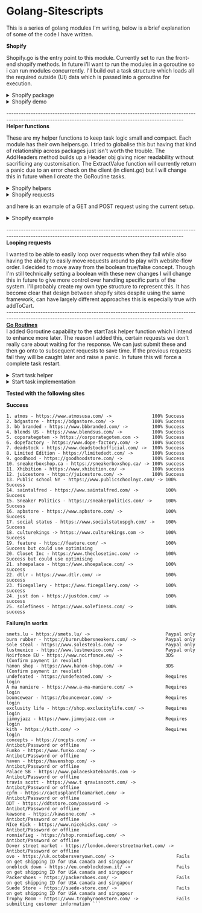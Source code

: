 # Golang-Sitescripts
This is a series of golang modules I'm writing, below is a brief explanation of some of the code I have written.

<b>Shopify </b> <br>
<p>
Shopify.go is the entry point to this module. Currently set to run the front-end shopify methods.
In future i'll want to run the modules in a goroutine so i can run modules concurrently. I'll build out a task structure which loads all the required outside (UI) data which is passed into a goroutine for execution.

<details>
  <summary>Shopify package</summary>
  
 ![Alt text](images/ShopifyPackage.png?raw=true "ShopifyPackage")
  
</details>
<details>
  <summary>Shopify demo</summary>
  
 ![Alt text](images/ShopifyDemo.png?raw=true "ShopifyDemo")
  
</details>
</p>
-------------------------------------------------------------------------------------------------------------------------------------------------------
<b>Helper functions </b> <br>
<p>
These are my helper functions to keep task logic small and compact. Each module has their own helpers.go. I tried to globalise this but having that kind of relationship across packages just isn't worth the trouble. The AddHeaders method builds up a Header obj giving nicer readability without sacrificing any customisation.
The ExtractValue function will currently return a panic due to an error check on the client (in client.go) but I will change this in future when I create the GoRoutine tasks.
<details>
  <summary>Shopify helpers</summary>
  
 ![Alt text](images/ShopifyHelpers.png?raw=true "ShopifyHelpers")
  
</details>
<details>
  <summary>Shopify requests</summary>
  
 ![Alt text](images/requests.png?raw=true "requests")
  
</details>

and here is an example of a GET and POST request using the current setup.
<details>
  <summary>Shopify example</summary>
  
 ![Alt text](images/example.png?raw=true "example")
  
</details>
</p>
-------------------------------------------------------------------------------------------------------------------------------------------------------
<b> Looping requests </b><br>
<p>
I wanted to be able to easily loop over requests when they fail while also having the ability to easily move requests around to play with website-flow order.
I decided to move away from the boolean true/false concept. Though I'm still technically setting a boolean with these new changes I will change this in future to give more control over handling specific parts of the system. I'll probably create my own type structure to represent this.
It has become clear that design between shopify sites despite using the same framework, can have largely different approaches this is especially true with addToCart.
<Br>
-------------------------------------------------------------------------------------------------------------------------------------------------------
<br><b> <u>Go Routines</u> </b> <br>
I added Goroutine capability to the startTask helper function which I intend to enhance more later.
The reason I added this, certain requests we don't really care about waiting for the response. We can just submit these and then go onto to subsequent requests to save time. If the previous requests fail they will be caught later and raise a panic. In future this will force a complete task restart.
<details>
  <summary>Start task helper</summary>
  
 ![Alt text](images/startTask.png?raw=true "example")
  
</details>
  
  
<details>
  <summary>Start task implementation</summary>
  
 ![Alt text](images/startTaskImplement.png?raw=true "example")
  
</details>
<p>
<b>
Tested with the following sites<br>
 </b>

  <b>Success</b>
```  
1. atmos - https://www.atmosusa.com/ ->               100% Success
2. bdgastore - https://bdgastore.com/ ->              100% Success
3. bb branded - https://www.bbbranded.com/ ->         100% Success
4. blends US - https://www.blendsus.com/ ->           100% Success
5. coporategotem -> https://corporategotem.com ->     100% Success
6. dopefactory - https://www.dope-factory.com/ ->     100% Success
7. deadstock - https://www.deadstockofficial.com/ ->  100% Success
8. Limited Edition - https://limitededt.com/ ->       100% Success
9. goodhood - https://goodhoodstore.com/ ->           100% Success
10. sneakerboxshop.ca - https://sneakerboxshop.ca/ -> 100% success
11. Xhibition - https://www.xhibition.co/ ->          100% success
12. juicestore - https://juicestore.com/ ->           100% Success
13. Public school NY - https://www.publicschoolnyc.com/ -> 100% Success
14. saintalfred - https://www.saintalfred.com/ ->          100% Success
15. Sneaker Politics - https://sneakerpolitics.com/ ->     100% Success
16. apbstore - https://www.apbstore.com/ ->                100% Success
17. social status - https://www.socialstatuspgh.com/ ->    100% Success
18. culturekings -> https://www.culturekings.com ->        100% Success
19. feature - https://feature.com/ ->                      100% Success but could use optimising
20. Closet Inc - https://www.theclosetinc.com/ ->          100% Success but could use optimising
21. shoepalace - https://www.shoepalace.com/ ->            100% success
22. dtlr - https://www.dtlr.com/ ->                        100% success
23. ficegallery - https://www.ficegallery.com/ ->          100% success
24. just don - https://justdon.com/ ->                     100% success
25. solefiness - https://www.solefiness.com/ ->            100% success
```
  <b> Failure/In works </b>
```
smets.lu - https://smets.lu/ ->                            Paypal only
burn rubber - https://burnrubbersneakers.com/ ->           Paypal only
sole steal - https://www.solesteals.com/ ->                Paypal only
lustmexico - https://www.lustmexico.com/ ->                Paypal only
Noirfonce EU - https://www.noirfonce.eu/ ->                3DS (Confirm payment in revolut)
hanon shop - https://www.hanon-shop.com/ ->                3DS (Confirm payment in revolut)
undefeated - https://undefeated.com/ ->                    Requires login
A ma maniere - https://www.a-ma-maniere.com/ ->            Requires login
bouncewear - https://bouncewear.com/ ->                    Requires login
exclusity life - https://shop.exclucitylife.com/ ->        Requires login
jimmyjazz - https://www.jimmyjazz.com ->                   Requires login
kith - https://kith.com/ ->                                Requires login
concepts - https://cncpts.com/ ->                          Antibot/Password or offline
Funko - https://www.funko.com/ ->                          Antibot/Password or offline
haven - https://havenshop.com/ ->                          Antibot/Password or offline
Palace SB - https://www.palaceskateboards.com ->           Antibot/Password or offline
travis scott - https://www.t qravisscott.com/ ->           Antibot/Password or offline
cpfm - https://cactusplantfleamarket.com/ ->               Antibot/Password or offline
DDT - https://ddtstore.com/password ->                     Antibot/Password or offline
kawsone - https://kawsone.com/ ->                          Antibot/Password or offline
NIce Kick - https://www.nicekicks.com/ ->                  Antibot/Password or offline
ronniefieg - https://shop.ronniefieg.com/ ->               Antibot/Password or offline
Dover street market - https://london.doverstreetmarket.com/ -> Antibot/Password or offline
ovo - https://uk.octobersveryown.com/ ->                       Fails on get shipping ID for USA canada and singapour
oneblock down - https://eu.oneblockdown.it/ ->                 Fails on get shipping ID for USA canada and singapour
Packershoes - https://packershoes.com/ ->                      Fails on get shipping ID for USA canada and singapour
Suede Store - https://suede-store.com/ ->                      Fails on get shipping ID for USA canada and singapour
Trophy Room - https://www.trophyroomstore.com/ ->              Fails submitting customer information ```
